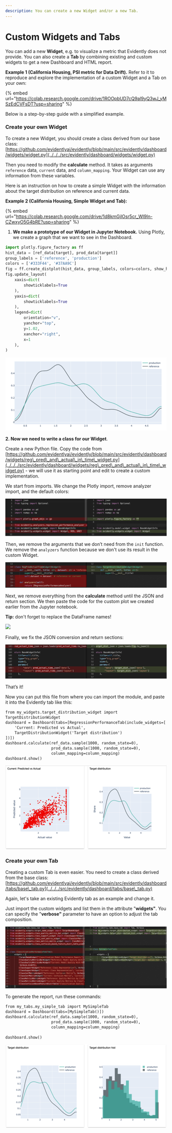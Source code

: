 ```yaml
---
description: You can create a new Widget and/or a new Tab.
---
```


# Custom Widgets and Tabs

You can add a new **Widget**, e.g. to visualize a metric that Evidently does not provide. You can also create a **Tab** by combining existing and custom widgets to get a new Dashboard and HTML report.

**Example 1 (California Housing, PSI metric for Data Drift).** Refer to it to reproduce and explore the implementation of a custom Widget and a Tab on your own:

{% embed url="https://colab.research.google.com/drive/1ROOpbUD7cQ9al9yQ3wJ_yMSzEdCVFsDT?usp=sharing" %}

Below is a step-by-step guide with a simplified example.

### Create your own Widget

To create a new Widget, you should create a class derived from our base class: [https://github.com/evidentlyai/evidently/blob/main/src/evidently/dashboard/widgets/widget.py](../../../src/evidently/dashboard/widgets/widget.py)

Then you need to modify the **calculate** method. It takes as arguments `reference` data, `current` data, and `column_mapping`. Your Widget can use any information from these variables.

Here is an instruction on how to create a simple Widget with the information about the target distribution on reference and current data.

**Example 2 (California Housing, Simple Widget and Tab):**

{% embed url="https://colab.research.google.com/drive/1d8kmGjlOsr5cr_Wl9In-CZwxyO5G4bRE?usp=sharing" %}

1. **We make a prototype of our Widget in Jupyter Notebook.** Using Plotly, we create a graph that we want to see in the Dashboard.

```python
import plotly.figure_factory as ff
hist_data = [ref_data[target], prod_data[target]]
group_labels = ['reference', 'production']
colors = ['#333F44', '#37AA9C'] 
fig = ff.create_distplot(hist_data, group_labels, colors=colors, show_hist=False, show_rug=False)
fig.update_layout(     
    xaxis=dict(
        showticklabels=True
    ),
    yaxis=dict(
        showticklabels=True
    ),
    legend=dict(
        orientation="v",
        yanchor="top",
        y=1.02,
        xanchor="right",
        x=1
    ),
)
```

![](<../.gitbook/assets/image (5) (1).png>)

**2. Now we need to write a class for our Widget**.

Create a new Python file. Copy the code from [https://github.com/evidentlyai/evidently/blob/main/src/evidently/dashboard/widgets/reg\_pred\_and\_actual\_in\_time\_widget.py](../../../src/evidently/dashboard/widgets/reg\_pred\_and\_actual\_in\_time\_widget.py) - we will use it as starting point and edit to create a custom implementation.

We start from imports. We change the Plotly import, remove analyzer import, and the default colors:

![](<../.gitbook/assets/image (8) (1).png>)

Then, we remove the arguments that we don’t need from the `init` function. We remove the `analyzers` function because we don't use its result in the custom Widget.

![](<../.gitbook/assets/image (9) (1).png>)

Next, we remove everything from the **calculate** method until the JSON and return section. We then paste the code for the custom plot we created earlier from the Jupyter notebook.

**Tip:** don't forget to replace the DataFrame names!

![](<../.gitbook/assets/image (13).png>)

Finally, we fix the JSON conversion and return sections:

![](<../.gitbook/assets/image (4) (1).png>)

That’s it!

Now you can put this file from where you can import the module, and paste it into the Evidently tab like this:

```
from my_widgets.target_distribution_widget import TargetDistributionWidget
dashboard = Dashboard(tabs=[RegressionPerformanceTab(include_widgets=[
    'Current: Predicted vs Actual',
    TargetDistributionWidget('Target distribution')
])])
dashboard.calculate(ref_data.sample(1000, random_state=0), 
                    prod_data.sample(1000, random_state=0), 
                    column_mapping=column_mapping)
dashboard.show()
```

![](<../.gitbook/assets/image (3) (1).png>)

### Create your own Tab

Creating a custom Tab is even easier. You need to create a class derived from the base class: [https://github.com/evidentlyai/evidently/blob/main/src/evidently/dashboard/tabs/base\_tab.py](../../../src/evidently/dashboard/tabs/base\_tab.py)

Again, let's take an existing Evidently tab as an example and change it.

Just import the custom widgets and list them in the attribute "**widgets"**. You can specify the "**verbose"** parameter to have an option to adjust the tab composition.

![](<../.gitbook/assets/image (11) (1).png>)

To generate the report, run these commands:

```
from my_tabs.my_simple_tab import MySimpleTab
dashboard = Dashboard(tabs=[MySimpleTab()])
dashboard.calculate(ref_data.sample(1000, random_state=0), 
                    prod_data.sample(1000, random_state=0), 
                    column_mapping=column_mapping)
                    
dashboard.show()
```

![](<../.gitbook/assets/image (15) (1).png>)
